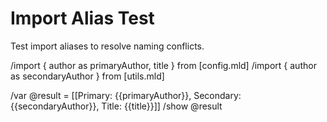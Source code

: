 # Import Alias Test

Test import aliases to resolve naming conflicts.

/import { author as primaryAuthor, title } from [config.mld]
/import { author as secondaryAuthor } from [utils.mld]

/var @result = [[Primary: {{primaryAuthor}}, Secondary: {{secondaryAuthor}}, Title: {{title}}]]
/show @result